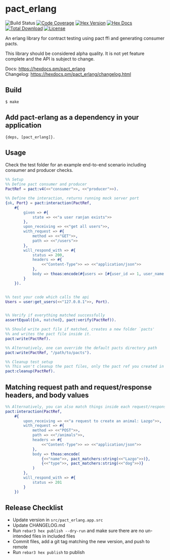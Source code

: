 pact_erlang
=====

![Build Status](https://github.com/greyorange-labs/pact_erlang/actions/workflows/erlang.yml/badge.svg?event=push)
[![Code Coverage](https://codecov.io/gh/greyorange-labs/pact_erlang/branch/develop/graph/badge.svg?token=9F8XCB1TBR)](https://codecov.io/gh/greyorange-labs/pact_erlang)
[![Hex Version](https://img.shields.io/hexpm/v/pact_erlang.svg)](https://hex.pm/packages/pact_erlang)
[![Hex Docs](https://img.shields.io/badge/hex-docs-lightgreen.svg)](https://hexdocs.pm/pact_erlang/)
[![Total Download](https://img.shields.io/hexpm/dt/pact_erlang.svg)](https://hex.pm/packages/pact_erlang)
[![License](https://img.shields.io/hexpm/l/pact_erlang.svg)](https://github.com/greyorange-labs/pact_erlang/blob/develop/LICENSE)


An erlang library for contract testing using pact ffi and generating consumer pacts.

This library should be considered alpha quality. It is not yet feature complete and the API is subject to change.

Docs: https://hexdocs.pm/pact_erlang \
Changelog: https://hexdocs.pm/pact_erlang/changelog.html

Build
-----

    $ make


Add pact-erlang as a dependency in your application
---------------------------------------------------
```
{deps, [pact_erlang]}.
```

Usage
-----

Check the test folder for an example end-to-end scenario including consumer and producer checks.

```erlang
%% Setup
%% Define pact consumer and producer
PactRef = pact:v4(<<"consumer">>, <<"producer">>).

%% Define the interaction, returns running mock server port
{ok, Port} = pact:interaction(PactRef,
    #{
        given => #{
            state => <<"a user ranjan exists">>
        },
        upon_receiving => <<"get all users">>,
        with_request => #{
            method => <<"GET">>,
            path => <<"/users">>
        },
        will_respond_with => #{
            status => 200,
            headers => #{
                <<"Content-Type">> => <<"application/json">>
            },
            body => thoas:encode(#{users => [#{user_id => 1, user_name => <<"ranjan">>, age => 26}]})
        }
    }).


%% test your code which calls the api
Users = user:get_users(<<"127.0.0.1">>, Port).


%% Verify if everything matched successfully
assertEqual({ok, matched}, pact:verify(PactRef)).

%% Should write pact file if matched, creates a new folder `pacts'
%% and writes the pact file inside it.
pact:write(PactRef).

%% Alternatively, one can override the default pacts directory path
pact:write(PactRef, "/path/to/pacts").

%% Cleanup test setup
%% This won't cleanup the pact files, only the pact ref you created in the test setup
pact:cleanup(PactRef).
```

Matching request path and request/response headers, and body values
-----

```erlang
%% Alternatively, you can also match things inside each request/response
pact:interaction(PactRef,
    #{
        upon_receiving => <<"a request to create an animal: Lazgo">>,
        with_request => #{
            method => <<"POST">>,
            path => <<"/animals">>,
            headers => #{
                <<"Content-Type">> => <<"application/json">>
            },
            body => thoas:encode(
                {<<"name">>, pact_matchers:string(<<"Lazgo">>)},
                {<<"type">>, pact_matchers:string(<<"dog">>)}
            )
        },
        will_respond_with => #{
            status => 201
        }
    })
```

Release Checklist
-----

- Update version in `src/pact_erlang.app.src`
- Update CHANGELOG.md
- Run `rebar3 hex publish --dry-run` and make sure there are no un-intended files in included files
- Commit files, add a git tag matching the new version, and push to remote
- Run `rebar3 hex publish` to publish
